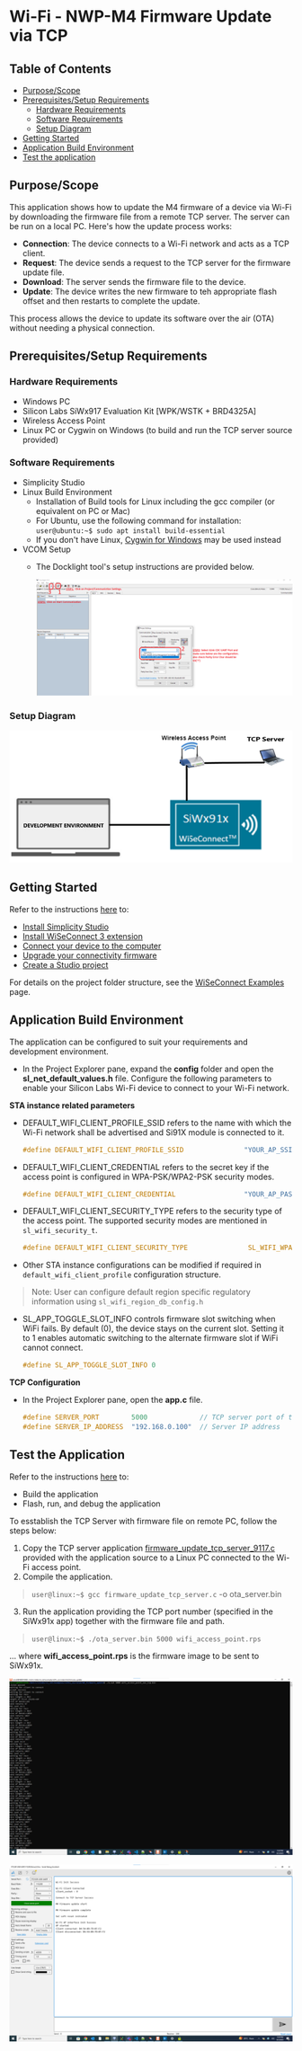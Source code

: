 # Wi-Fi - NWP-M4 Firmware Update via TCP

## Table of Contents

- [Purpose/Scope](#purposescope)
- [Prerequisites/Setup Requirements](#prerequisitessetup-requirements)
  - [Hardware Requirements](#hardware-requirements)
  - [Software Requirements](#software-requirements)
  - [Setup Diagram](#setup-diagram)
- [Getting Started](#getting-started)
- [Application Build Environment](#application-build-environment)
- [Test the application](#test-the-application)

## Purpose/Scope

This application shows how to update the M4 firmware of a device via Wi-Fi by downloading the firmware file from a remote TCP server. The server can be run on a local PC. Here's how the update process works:

- **Connection**: The device connects to a Wi-Fi network and acts as a TCP client.
- **Request**: The device sends a request to the TCP server for the firmware update file.
- **Download**: The server sends the firmware file to the device.
- **Update**: The device writes the new firmware to teh appropriate flash offset and then restarts to complete the update.

This process allows the device to update its software over the air (OTA) without needing a physical connection.


## Prerequisites/Setup Requirements

### Hardware Requirements  

- Windows PC
- Silicon Labs SiWx917 Evaluation Kit [WPK/WSTK + BRD4325A]
- Wireless Access Point
- Linux PC or Cygwin on Windows (to build and run the TCP server source provided)

### Software Requirements

- Simplicity Studio
- Linux Build Environment
  - Installation of Build tools for Linux including the gcc compiler (or equivalent on PC or Mac)
  - For Ubuntu, use the following command for installation: `user@ubuntu:~$ sudo apt install build-essential`
  - If you don't have Linux, [Cygwin for Windows](https://www.cygwin.com/) may be used instead
- VCOM Setup
  - The Docklight tool's setup instructions are provided below.

    ![Figure: VCOM_setup](resources/readme/vcom.png)

### Setup Diagram

![Figure: Setup Diagram for SoC mode Wi-Fi - M4 Firmware Update via TCP Example](resources/readme/setup_soc_updated.png)

## Getting Started

Refer to the instructions [here](https://docs.silabs.com/wiseconnect/latest/wiseconnect-getting-started/) to:

- [Install Simplicity Studio](https://docs.silabs.com/wiseconnect/latest/wiseconnect-developers-guide-developing-for-silabs-hosts/#install-simplicity-studio)
- [Install WiSeConnect 3 extension](https://docs.silabs.com/wiseconnect/latest/wiseconnect-developers-guide-developing-for-silabs-hosts/#install-the-wi-se-connect-3-extension)
- [Connect your device to the computer](https://docs.silabs.com/wiseconnect/latest/wiseconnect-developers-guide-developing-for-silabs-hosts/#connect-si-wx91x-to-computer)
- [Upgrade your connectivity firmware ](https://docs.silabs.com/wiseconnect/latest/wiseconnect-developers-guide-developing-for-silabs-hosts/#update-si-wx91x-connectivity-firmware)
- [Create a Studio project ](https://docs.silabs.com/wiseconnect/latest/wiseconnect-developers-guide-developing-for-silabs-hosts/#create-a-project)

For details on the project folder structure, see the [WiSeConnect Examples](https://docs.silabs.com/wiseconnect/latest/wiseconnect-examples/#example-folder-structure) page.

## Application Build Environment

The application can be configured to suit your requirements and development environment.

- In the Project Explorer pane, expand the **config** folder and open the **sl_net_default_values.h** file. Configure the following parameters to enable your Silicon Labs Wi-Fi device to connect to your Wi-Fi network.

**STA instance related parameters**

- DEFAULT_WIFI_CLIENT_PROFILE_SSID refers to the name with which the Wi-Fi network shall be advertised and Si91X module is connected to it.

  ```c
  #define DEFAULT_WIFI_CLIENT_PROFILE_SSID               "YOUR_AP_SSID"      
  ```

- DEFAULT_WIFI_CLIENT_CREDENTIAL refers to the secret key if the access point is configured in WPA-PSK/WPA2-PSK security modes.

  ```c
  #define DEFAULT_WIFI_CLIENT_CREDENTIAL                 "YOUR_AP_PASSPHRASE" 
  ```

- DEFAULT_WIFI_CLIENT_SECURITY_TYPE refers to the security type of the access point. The supported security modes are mentioned in `sl_wifi_security_t`.

  ```c
  #define DEFAULT_WIFI_CLIENT_SECURITY_TYPE               SL_WIFI_WPA2 
  ```

- Other STA instance configurations can be modified if required in `default_wifi_client_profile` configuration structure.

> Note: 
> User can configure default region specific regulatory information using `sl_wifi_region_db_config.h`

- SL_APP_TOGGLE_SLOT_INFO controls firmware slot switching when WiFi fails. By default (0), the device stays on the current slot. Setting it to 1 enables automatic switching to the alternate firmware slot if WiFi cannot connect.

  ```c
  #define SL_APP_TOGGLE_SLOT_INFO 0 
  ```

**TCP Configuration**

- In the Project Explorer pane, open the **app.c** file. 

  ```c
  #define SERVER_PORT        5000             // TCP server port of the remote TCP server
  #define SERVER_IP_ADDRESS  "192.168.0.100"  // Server IP address 
  ```

## Test the Application

Refer to the instructions [here](https://docs.silabs.com/wiseconnect/latest/wiseconnect-getting-started/) to:

- Build the application
- Flash, run, and debug the application

To esstablish the TCP Server with firmware file on remote PC, follow the steps below:

 1. Copy the TCP server application [firmware_update_tcp_server_9117.c](https://github.com/SiliconLabs/wiseconnect-wifi-bt-sdk/tree/master/examples/featured/firmware_update/firmware_update_tcp_server_9117.c) provided with the application source to a Linux PC connected to the Wi-Fi access point.
  2. Compile the application.

  > `user@linux:~$ gcc firmware_update_tcp_server.c` -o ota_server.bin

  3. Run the application providing the TCP port number (specified in the SiWx91x app) together with the firmware file and path.

  > `user@linux:~$ ./ota_server.bin 5000 wifi_access_point.rps`

... where **wifi_access_point.rps** is the firmware image to be sent to SiWx91x.

![Figure: Log of M4 firmware transfer](resources/readme/output_remote_server.png)

![Figure: Log of M4 firmware transfer](resources/readme/output_soc.png)

